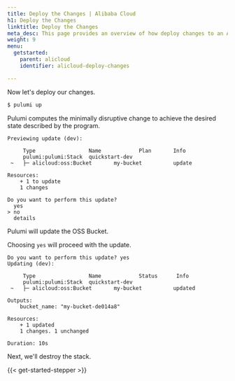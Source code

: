 ```yaml
---
title: Deploy the Changes | Alibaba Cloud
h1: Deploy the Changes
linktitle: Deploy the Changes
meta_desc: This page provides an overview of how deploy changes to an Alibaba Cloud project.
weight: 9
menu:
  getstarted:
    parent: alicloud
    identifier: alicloud-deploy-changes

---
```


Now let's deploy our changes.

```bash
$ pulumi up
```

Pulumi computes the minimally disruptive change to achieve the desired state described by the program.

```
Previewing update (dev):

     Type                 Name            Plan       Info
     pulumi:pulumi:Stack  quickstart-dev
 ~   ├─ alicloud:oss:Bucket       my-bucket          update

Resources:
    + 1 to update
    1 changes

Do you want to perform this update?
  yes
> no
  details
```

Pulumi will update the OSS Bucket.

Choosing `yes` will proceed with the update.

```
Do you want to perform this update? yes
Updating (dev):

     Type                 Name            Status      Info
     pulumi:pulumi:Stack  quickstart-dev
 ~   ├─ alicloud:oss:Bucket       my-bucket          updated

Outputs:
    bucket_name: "my-bucket-de014a8"

Resources:
    + 1 updated
    1 changes. 1 unchanged

Duration: 10s
```

Next, we'll destroy the stack.

{{< get-started-stepper >}}
